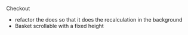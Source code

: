 Checkout 
- refactor the does so that it does the recalculation in the background 
- Basket scrollable with a fixed height